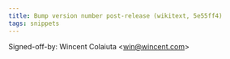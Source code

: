 ```yaml
---
title: Bump version number post-release (wikitext, 5e55ff4)
tags: snippets
---
```


Signed-off-by: Wincent Colaiuta &lt;win@wincent.com&gt;
